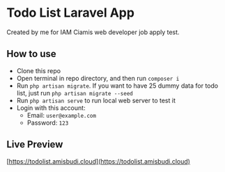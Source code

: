 # Todo List Laravel App

Created by me for IAM Ciamis web developer job apply test.

## How to use

- Clone this repo
- Open terminal in repo directory, and then run `composer i`
- Run `php artisan migrate`. If you want to have 25 dummy data for todo list, just run `php artisan migrate --seed`
- Run `php artisan serve` to run local web server to test it
- Login with this account:
  - Email: `user@example.com`
  - Password: `123`

## Live Preview

[https://todolist.amisbudi.cloud](https://todolist.amisbudi.cloud)
